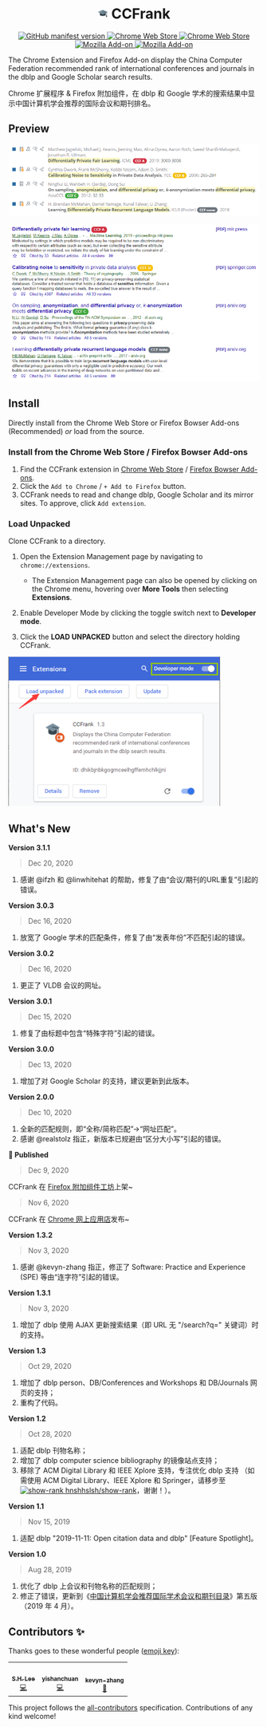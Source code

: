 <h1 align="center"><img src="./icon/32x32.png" height="21px" alt=""> CCFrank</h1>
<p align="center">
    <a href="https://github.com/WenyanLiu/CCFrank4dblp">
        <img alt="GitHub manifest version" src="https://img.shields.io/github/manifest-json/v/wenyanliu/CCFrank4dblp?color=%23EA4AAA&label=Github&logo=github&logoColor=%23EA4AAA">
    </a>
    <a href="https://chrome.google.com/webstore/detail/ccfrank/pfcajmbenomfbjnbjhgbnbdjmiklnkie">
        <img alt="Chrome Web Store" src="https://img.shields.io/chrome-web-store/v/pfcajmbenomfbjnbjhgbnbdjmiklnkie?color=%234285F4&label=Chrome%20Web%20Store&logo=google-chrome&logoColor=%234285F4">
    </a>
    <a href="https://chrome.google.com/webstore/detail/ccfrank/pfcajmbenomfbjnbjhgbnbdjmiklnkie">
        <img alt="Chrome Web Store" src="https://img.shields.io/chrome-web-store/users/pfcajmbenomfbjnbjhgbnbdjmiklnkie?color=%234285F4&label=Chrome%20Web%20Store&logo=google-chrome&logoColor=%234285F4">
    </a>
    <a href="https://addons.mozilla.org/zh-CN/firefox/addon/ccfrank/">
        <img alt="Mozilla Add-on" src="https://img.shields.io/amo/v/ccfrank?color=%23FF7139&label=Mozilla%20Add-on&logo=firefox-browser&logoColor=%23FF7139">
    </a>
    <a href="https://addons.mozilla.org/zh-CN/firefox/addon/ccfrank/">
        <img alt="Mozilla Add-on" src="https://img.shields.io/amo/users/ccfrank?color=%23FF7139&label=Mozilla%20Add-on&logo=firefox-browser&logoColor=%23FF7139">
    </a>
</p>

The Chrome Extension and Firefox Add-on display the China Computer Federation recommended rank of international conferences and journals in the dblp and Google Scholar search results.

Chrome 扩展程序 & Firefox 附加组件，在 dblp 和 Google 学术的搜索结果中显示中国计算机学会推荐的国际会议和期刊排名。

## Preview

![CCFrank on dblp](./img/dblp.png)

![CCFrank on Google Scholar](./img/scholar.png)

## Install

Directly install from the Chrome Web Store or Firefox Bowser Add-ons (Recommended) _or_ load from the source.

### Install from the Chrome Web Store / Firefox Bowser Add-ons

1. Find the CCFrank extension in [Chrome Web Store](https://chrome.google.com/webstore/detail/ccfrank/pfcajmbenomfbjnbjhgbnbdjmiklnkie) / [Firefox Bowser Add-ons](https://addons.mozilla.org/zh-CN/firefox/addon/ccfrank/).
2. Click the `Add to Chrome` / `+ Add to Firefox` button.
3. CCFrank needs to read and change dblp, Google Scholar and its mirror sites. To approve, click `Add extension`.

### Load Unpacked

Clone CCFrank to a directory.

1. Open the Extension Management page by navigating to `chrome://extensions`.

   - The Extension Management page can also be opened by clicking on the Chrome menu, hovering over **More Tools** then selecting **Extensions**.

2. Enable Developer Mode by clicking the toggle switch next to **Developer mode**.

3. Click the **LOAD UNPACKED** button and select the directory holding CCFrank.

<img src="./img/load_unpacked.png" height="300" alt="Load Extension">

## What's New

**Version 3.1.1**

> Dec 20, 2020

1. 感谢 @ifzh 和 @linwhitehat 的帮助，修复了由“会议/期刊的URL重复”引起的错误。

**Version 3.0.3**

> Dec 16, 2020

1. 放宽了 Google 学术的匹配条件，修复了由“发表年份”不匹配引起的错误。

**Version 3.0.2**

> Dec 16, 2020

1. 更正了 VLDB 会议的网址。

**Version 3.0.1**

> Dec 15, 2020

1. 修复了由标题中包含“特殊字符”引起的错误。

**Version 3.0.0**

> Dec 13, 2020

1. 增加了对 Google Scholar 的支持，建议更新到此版本。

**Version 2.0.0**

> Dec 10, 2020

1. 全新的匹配规则，即“全称/简称匹配”->“网址匹配”。
2. 感谢 @realstolz 指正，新版本已规避由“区分大小写”引起的错误。

**:tada: Published**

> Dec 9, 2020

CCFrank 在 [Firefox 附加组件工坊](https://addons.mozilla.org/zh-CN/firefox/addon/ccfrank/)上架~

> Nov 6, 2020

CCFrank 在 [Chrome 网上应用店](https://chrome.google.com/webstore/detail/ccfrank/pfcajmbenomfbjnbjhgbnbdjmiklnkie)发布~

**Version 1.3.2**

> Nov 3, 2020

1. 感谢 @kevyn-zhang 指正，修正了 Software: Practice and Experience (SPE) 等由“连字符”引起的错误。

**Version 1.3.1**

> Nov 3, 2020

1. 增加了 dblp 使用 AJAX 更新搜索结果（即 URL 无 "/search?q=" 关键词）时的支持。

**Version 1.3**

> Oct 29, 2020

1. 增加了 dblp person、DB/Conferences and Workshops 和 DB/Journals 网页的支持；
2. 重构了代码。

**Version 1.2**

> Oct 28, 2020

1. 适配 dblp 刊物名称；
2. 增加了 dblp computer science bibliography 的镜像站点支持；
3. 移除了 ACM Digital Library 和 IEEE Xplore 支持，专注优化 dblp 支持
   （如需使用 ACM Digital Library、IEEE Xplore 和 Springer，请移步至 [![show-rank](https://raw.githubusercontent.com/hnshhslsh/show-rank/master/logo/16x16.png) hnshhslsh/show-rank](https://github.com/hnshhslsh/show-rank)，谢谢！）。

**Version 1.1**

> Nov 15, 2019

1. 适配 dblp "2019-11-11: Open citation data and dblp" [Feature Spotlight]。

**Version 1.0**

> Aug 28, 2019

1. 优化了 dblp 上会议和刊物名称的匹配规则；
2. 修正了错误，更新到《[中国计算机学会推荐国际学术会议和期刊目录](https://www.ccf.org.cn/Academic_Evaluation/By_category/)》第五版（2019 年 4 月）。

## Contributors ✨

Thanks goes to these wonderful people ([emoji key](https://allcontributors.org/docs/en/emoji-key)):

<!-- ALL-CONTRIBUTORS-LIST:START - Do not remove or modify this section -->
<!-- prettier-ignore-start -->
<!-- markdownlint-disable -->
<table>
  <tr>
    <td align="center"><a href="http://blog.csdn.net/hnshhslsh"><img src="https://avatars2.githubusercontent.com/u/9738445?v=4" width="100px;" alt=""/><br /><sub><b>S.H. Lee</b></sub></a><br /><a href="https://github.com/WenyanLiu/CCFrank4dblp/commits?author=hnshhslsh" title="Code">💻</a></td>
    <td align="center"><a href="http://yishanchuan.github.io/"><img src="https://avatars3.githubusercontent.com/u/16149816?v=4" width="100px;" alt=""/><br /><sub><b>yishanchuan</b></sub></a><br /><a href="https://github.com/WenyanLiu/CCFrank4dblp/commits?author=yishanchuan" title="Code">💻</a></td>
    <td align="center"><a href="https://github.com/kevyn-zhang"><img src="https://avatars1.githubusercontent.com/u/73885971?v=4" width="100px;" alt=""/><br /><sub><b>kevyn-zhang</b></sub></a><br /><a href="https://github.com/WenyanLiu/CCFrank4dblp/issues?q=author%3Akevyn-zhang" title="Bug reports">🐛</a></td>
  </tr>
</table>

<!-- markdownlint-enable -->
<!-- prettier-ignore-end -->
<!-- ALL-CONTRIBUTORS-LIST:END -->

This project follows the [all-contributors](https://github.com/all-contributors/all-contributors) specification. Contributions of any kind welcome!
